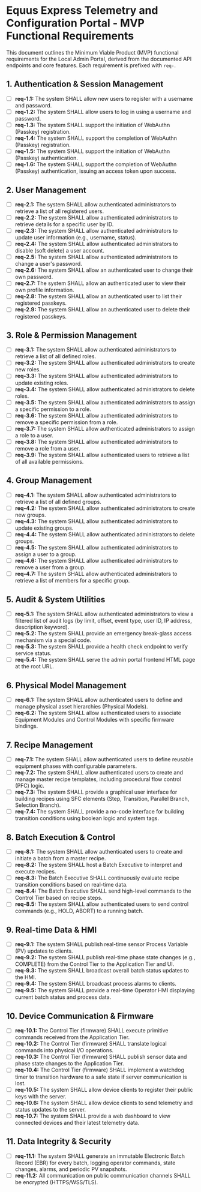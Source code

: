 # Equus Express Telemetry and Configuration Portal - MVP Functional Requirements

This document outlines the Minimum Viable Product (MVP) functional requirements for the Local Admin Portal, derived from the documented API endpoints and core features. Each requirement is prefixed with `req-`.

## 1. Authentication & Session Management

* [ ] **req-1.1:** The system SHALL allow new users to register with a username and password.
* [ ] **req-1.2:** The system SHALL allow users to log in using a username and password.
* [ ] **req-1.3:** The system SHALL support the initiation of WebAuthn (Passkey) registration.
* [ ] **req-1.4:** The system SHALL support the completion of WebAuthn (Passkey) registration.
* [ ] **req-1.5:** The system SHALL support the initiation of WebAuthn (Passkey) authentication.
* [ ] **req-1.6:** The system SHALL support the completion of WebAuthn (Passkey) authentication, issuing an access token upon success.

## 2. User Management

* [ ] **req-2.1:** The system SHALL allow authenticated administrators to retrieve a list of all registered users.
* [ ] **req-2.2:** The system SHALL allow authenticated administrators to retrieve details for a specific user by ID.
* [ ] **req-2.3:** The system SHALL allow authenticated administrators to update user information (e.g., username, status).
* [ ] **req-2.4:** The system SHALL allow authenticated administrators to disable (soft delete) a user account.
* [ ] **req-2.5:** The system SHALL allow authenticated administrators to change a user's password.
* [ ] **req-2.6:** The system SHALL allow an authenticated user to change their own password.
* [ ] **req-2.7:** The system SHALL allow an authenticated user to view their own profile information.
* [ ] **req-2.8:** The system SHALL allow an authenticated user to list their registered passkeys.
* [ ] **req-2.9:** The system SHALL allow an authenticated user to delete their registered passkeys.

## 3. Role & Permission Management

* [ ] **req-3.1:** The system SHALL allow authenticated administrators to retrieve a list of all defined roles.
* [ ] **req-3.2:** The system SHALL allow authenticated administrators to create new roles.
* [ ] **req-3.3:** The system SHALL allow authenticated administrators to update existing roles.
* [ ] **req-3.4:** The system SHALL allow authenticated administrators to delete roles.
* [ ] **req-3.5:** The system SHALL allow authenticated administrators to assign a specific permission to a role.
* [ ] **req-3.6:** The system SHALL allow authenticated administrators to remove a specific permission from a role.
* [ ] **req-3.7:** The system SHALL allow authenticated administrators to assign a role to a user.
* [ ] **req-3.8:** The system SHALL allow authenticated administrators to remove a role from a user.
* [ ] **req-3.9:** The system SHALL allow authenticated users to retrieve a list of all available permissions.

## 4. Group Management

* [ ] **req-4.1:** The system SHALL allow authenticated administrators to retrieve a list of all defined groups.
* [ ] **req-4.2:** The system SHALL allow authenticated administrators to create new groups.
* [ ] **req-4.3:** The system SHALL allow authenticated administrators to update existing groups.
* [ ] **req-4.4:** The system SHALL allow authenticated administrators to delete groups.
* [ ] **req-4.5:** The system SHALL allow authenticated administrators to assign a user to a group.
* [ ] **req-4.6:** The system SHALL allow authenticated administrators to remove a user from a group.
* [ ] **req-4.7:** The system SHALL allow authenticated administrators to retrieve a list of members for a specific group.

## 5. Audit & System Utilities

* [ ] **req-5.1:** The system SHALL allow authenticated administrators to view a filtered list of audit logs (by limit, offset, event type, user ID, IP address, description keyword).
* [ ] **req-5.2:** The system SHALL provide an emergency break-glass access mechanism via a special code.
* [ ] **req-5.3:** The system SHALL provide a health check endpoint to verify service status.
* [ ] **req-5.4:** The system SHALL serve the admin portal frontend HTML page at the root URL.

## 6. Physical Model Management
* [ ] **req-6.1:** The system SHALL allow authenticated users to define and manage physical asset hierarchies (Physical Models).
* [ ] **req-6.2:** The system SHALL allow authenticated users to associate Equipment Modules and Control Modules with specific firmware bindings.

## 7. Recipe Management
* [ ] **req-7.1:** The system SHALL allow authenticated users to define reusable equipment phases with configurable parameters.
* [ ] **req-7.2:** The system SHALL allow authenticated users to create and manage master recipe templates, including procedural flow control (PFC) logic.
* [ ] **req-7.3:** The system SHALL provide a graphical user interface for building recipes using SFC elements (Step, Transition, Parallel Branch, Selection Branch).
* [ ] **req-7.4:** The system SHALL provide a no-code interface for building transition conditions using boolean logic and system tags.

## 8. Batch Execution & Control
* [ ] **req-8.1:** The system SHALL allow authenticated users to create and initiate a batch from a master recipe.
* [ ] **req-8.2:** The system SHALL host a Batch Executive to interpret and execute recipes.
* [ ] **req-8.3:** The Batch Executive SHALL continuously evaluate recipe transition conditions based on real-time data.
* [ ] **req-8.4:** The Batch Executive SHALL send high-level commands to the Control Tier based on recipe steps.
* [ ] **req-8.5:** The system SHALL allow authenticated users to send control commands (e.g., HOLD, ABORT) to a running batch.

## 9. Real-time Data & HMI
* [ ] **req-9.1:** The system SHALL publish real-time sensor Process Variable (PV) updates to clients.
* [ ] **req-9.2:** The system SHALL publish real-time phase state changes (e.g., COMPLETE) from the Control Tier to the Application Tier and UI.
* [ ] **req-9.3:** The system SHALL broadcast overall batch status updates to the HMI.
* [ ] **req-9.4:** The system SHALL broadcast process alarms to clients.
* [ ] **req-9.5:** The system SHALL provide a real-time Operator HMI displaying current batch status and process data.

## 10. Device Communication & Firmware
* [ ] **req-10.1:** The Control Tier (firmware) SHALL execute primitive commands received from the Application Tier.
* [ ] **req-10.2:** The Control Tier (firmware) SHALL translate logical commands into physical I/O operations.
* [ ] **req-10.3:** The Control Tier (firmware) SHALL publish sensor data and phase state changes to the Application Tier.
* [ ] **req-10.4:** The Control Tier (firmware) SHALL implement a watchdog timer to transition hardware to a safe state if server communication is lost.
* [ ] **req-10.5:** The system SHALL allow device clients to register their public keys with the server.
* [ ] **req-10.6:** The system SHALL allow device clients to send telemetry and status updates to the server.
* [ ] **req-10.7:** The system SHALL provide a web dashboard to view connected devices and their latest telemetry data.

## 11. Data Integrity & Security
* [ ] **req-11.1:** The system SHALL generate an immutable Electronic Batch Record (EBR) for every batch, logging operator commands, state changes, alarms, and periodic PV snapshots.
* [ ] **req-11.2:** All communication on public communication channels SHALL be encrypted (HTTPS/WSS/TLS).
